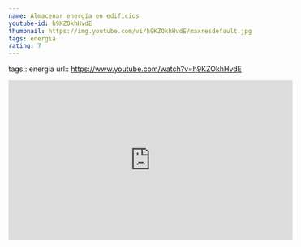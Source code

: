 ```yaml
---
name: Almacenar energía en edificios
youtube-id: h9KZOkhHvdE
thumbnail: https://img.youtube.com/vi/h9KZOkhHvdE/maxresdefault.jpg
tags: energia
rating: 7
---
```

tags:: energia
url:: https://www.youtube.com/watch?v=h9KZOkhHvdE

<iframe width='560' height='315' src='https://www.youtube.com/embed/h9KZOkhHvdE' title='YouTube video player' frameborder='0' allow='accelerometer; autoplay; clipboard-write; encrypted-media; gyroscope; picture-in-picture; web-share' allowfullscreen></iframe>


